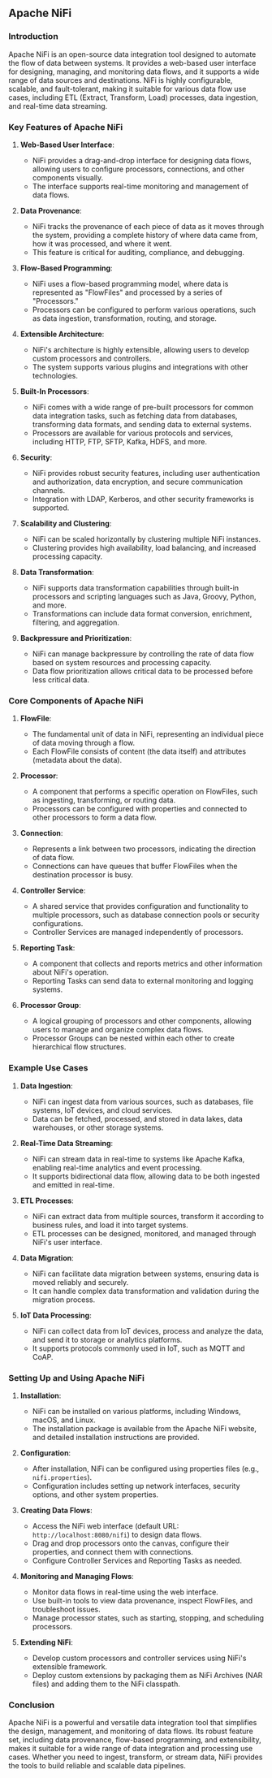 ## Apache NiFi

### Introduction

Apache NiFi is an open-source data integration tool designed to automate the flow of data between systems. It provides a web-based user interface for designing, managing, and monitoring data flows, and it supports a wide range of data sources and destinations. NiFi is highly configurable, scalable, and fault-tolerant, making it suitable for various data flow use cases, including ETL (Extract, Transform, Load) processes, data ingestion, and real-time data streaming.

### Key Features of Apache NiFi

1. **Web-Based User Interface**:
   - NiFi provides a drag-and-drop interface for designing data flows, allowing users to configure processors, connections, and other components visually.
   - The interface supports real-time monitoring and management of data flows.

2. **Data Provenance**:
   - NiFi tracks the provenance of each piece of data as it moves through the system, providing a complete history of where data came from, how it was processed, and where it went.
   - This feature is critical for auditing, compliance, and debugging.

3. **Flow-Based Programming**:
   - NiFi uses a flow-based programming model, where data is represented as "FlowFiles" and processed by a series of "Processors."
   - Processors can be configured to perform various operations, such as data ingestion, transformation, routing, and storage.

4. **Extensible Architecture**:
   - NiFi's architecture is highly extensible, allowing users to develop custom processors and controllers.
   - The system supports various plugins and integrations with other technologies.

5. **Built-In Processors**:
   - NiFi comes with a wide range of pre-built processors for common data integration tasks, such as fetching data from databases, transforming data formats, and sending data to external systems.
   - Processors are available for various protocols and services, including HTTP, FTP, SFTP, Kafka, HDFS, and more.

6. **Security**:
   - NiFi provides robust security features, including user authentication and authorization, data encryption, and secure communication channels.
   - Integration with LDAP, Kerberos, and other security frameworks is supported.

7. **Scalability and Clustering**:
   - NiFi can be scaled horizontally by clustering multiple NiFi instances.
   - Clustering provides high availability, load balancing, and increased processing capacity.

8. **Data Transformation**:
   - NiFi supports data transformation capabilities through built-in processors and scripting languages such as Java, Groovy, Python, and more.
   - Transformations can include data format conversion, enrichment, filtering, and aggregation.

9. **Backpressure and Prioritization**:
   - NiFi can manage backpressure by controlling the rate of data flow based on system resources and processing capacity.
   - Data flow prioritization allows critical data to be processed before less critical data.

### Core Components of Apache NiFi

1. **FlowFile**:
   - The fundamental unit of data in NiFi, representing an individual piece of data moving through a flow.
   - Each FlowFile consists of content (the data itself) and attributes (metadata about the data).

2. **Processor**:
   - A component that performs a specific operation on FlowFiles, such as ingesting, transforming, or routing data.
   - Processors can be configured with properties and connected to other processors to form a data flow.

3. **Connection**:
   - Represents a link between two processors, indicating the direction of data flow.
   - Connections can have queues that buffer FlowFiles when the destination processor is busy.

4. **Controller Service**:
   - A shared service that provides configuration and functionality to multiple processors, such as database connection pools or security configurations.
   - Controller Services are managed independently of processors.

5. **Reporting Task**:
   - A component that collects and reports metrics and other information about NiFi's operation.
   - Reporting Tasks can send data to external monitoring and logging systems.

6. **Processor Group**:
   - A logical grouping of processors and other components, allowing users to manage and organize complex data flows.
   - Processor Groups can be nested within each other to create hierarchical flow structures.

### Example Use Cases

1. **Data Ingestion**:
   - NiFi can ingest data from various sources, such as databases, file systems, IoT devices, and cloud services.
   - Data can be fetched, processed, and stored in data lakes, data warehouses, or other storage systems.

2. **Real-Time Data Streaming**:
   - NiFi can stream data in real-time to systems like Apache Kafka, enabling real-time analytics and event processing.
   - It supports bidirectional data flow, allowing data to be both ingested and emitted in real-time.

3. **ETL Processes**:
   - NiFi can extract data from multiple sources, transform it according to business rules, and load it into target systems.
   - ETL processes can be designed, monitored, and managed through NiFi's user interface.

4. **Data Migration**:
   - NiFi can facilitate data migration between systems, ensuring data is moved reliably and securely.
   - It can handle complex data transformation and validation during the migration process.

5. **IoT Data Processing**:
   - NiFi can collect data from IoT devices, process and analyze the data, and send it to storage or analytics platforms.
   - It supports protocols commonly used in IoT, such as MQTT and CoAP.

### Setting Up and Using Apache NiFi

1. **Installation**:
   - NiFi can be installed on various platforms, including Windows, macOS, and Linux.
   - The installation package is available from the Apache NiFi website, and detailed installation instructions are provided.

2. **Configuration**:
   - After installation, NiFi can be configured using properties files (e.g., `nifi.properties`).
   - Configuration includes setting up network interfaces, security options, and other system properties.

3. **Creating Data Flows**:
   - Access the NiFi web interface (default URL: `http://localhost:8080/nifi`) to design data flows.
   - Drag and drop processors onto the canvas, configure their properties, and connect them with connections.
   - Configure Controller Services and Reporting Tasks as needed.

4. **Monitoring and Managing Flows**:
   - Monitor data flows in real-time using the web interface.
   - Use built-in tools to view data provenance, inspect FlowFiles, and troubleshoot issues.
   - Manage processor states, such as starting, stopping, and scheduling processors.

5. **Extending NiFi**:
   - Develop custom processors and controller services using NiFi's extensible framework.
   - Deploy custom extensions by packaging them as NiFi Archives (NAR files) and adding them to the NiFi classpath.

### Conclusion

Apache NiFi is a powerful and versatile data integration tool that simplifies the design, management, and monitoring of data flows. Its robust feature set, including data provenance, flow-based programming, and extensibility, makes it suitable for a wide range of data integration and processing use cases. Whether you need to ingest, transform, or stream data, NiFi provides the tools to build reliable and scalable data pipelines.